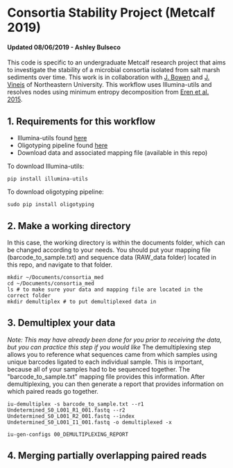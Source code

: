 # Consortia Stability Project (Metcalf 2019)

#### Updated 08/06/2019 - Ashley Bulseco

This code is specific to an undergraduate Metcalf research project that aims to investigate the stability of a microbial consortia isolated from salt marsh sediments over time. This work is in collaboration with [J. Bowen](https://jb2032.wixsite.com/bowenlab) and [J. Vineis](https://github.com/jvineis) of Northeastern University. This workflow uses Illumina-utils and resolves nodes using minimum entropy decomposition from [Eren et al. 2015](https://www.nature.com/articles/ismej2014195). 

## 1. Requirements for this workflow
* Illumina-utils found [here](https://github.com/merenlab/illumina-utils) 
* Oligotyping pipeline found [here](http://merenlab.org/2014/08/16/installing-the-oligotyping-pipeline/)
* Download data and associated mapping file (available in this repo) 

To download Illumina-utils: 
```
pip install illumina-utils
```
To download oligotyping pipeline:
```
sudo pip install oligotyping
```

## 2. Make a working directory
In this case, the working directory is within the documents folder, which can be changed according to your needs. You should put your mapping file (barcode_to_sample.txt) and sequence data (RAW_data folder) located in this repo, and navigate to that folder.  
```
mkdir ~/Documents/consortia_med
cd ~/Documents/consortia_med
ls # to make sure your data and mapping file are located in the correct folder
mkdir demultiplex # to put demultiplexed data in
```

## 3. Demultiplex your data
*Note: This may have already been done for you prior to receiving the data, but you can practice this step if you would like*
The demultiplexing step allows you to reference what sequences came from which samples using unique barcodes ligated to each individual sample. This is important, because all of your samples had to be sequenced together. The "barcode_to_sample.txt" mapping file provides this information. After demultiplexing, you can then generate a report that provides information on which paired reads go together. 
```
iu-demultiplex -s barcode_to_sample.txt --r1 Undetermined_S0_L001_R1_001.fastq --r2 Undetermined_S0_L001_R2_001.fastq --index Undetermined_S0_L001_I1_001.fastq -o demultiplexed -x 

iu-gen-configs 00_DEMULTIPLEXING_REPORT
```

## 4. Merging partially overlapping paired reads

